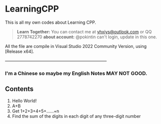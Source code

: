 # LearningCPP
This is all my own codes about Learning CPP.
> **Learn Together:** You can contact me at yhxiys@outlook.com or QQ 2778742270
> **about account:** @pokintin can't login, update in this one.

All the file are compile in Visual Studio 2022 Community Version, using [Release x64].

————————————————————————

### I'm a Chinese so maybe my English Notes MAY NOT GOOD.
## Contents
 
1. Hello World!
2. A+B
3. Get 1+2+3+4+5+……+n
4. Find the sum of the digits in each digit of any three-digit number
